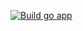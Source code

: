 
[![Build go app](https://github.com/Charlie-Root/mtrview/actions/workflows/build.yml/badge.svg)](https://github.com/Charlie-Root/mtrview/actions/workflows/build.yml)